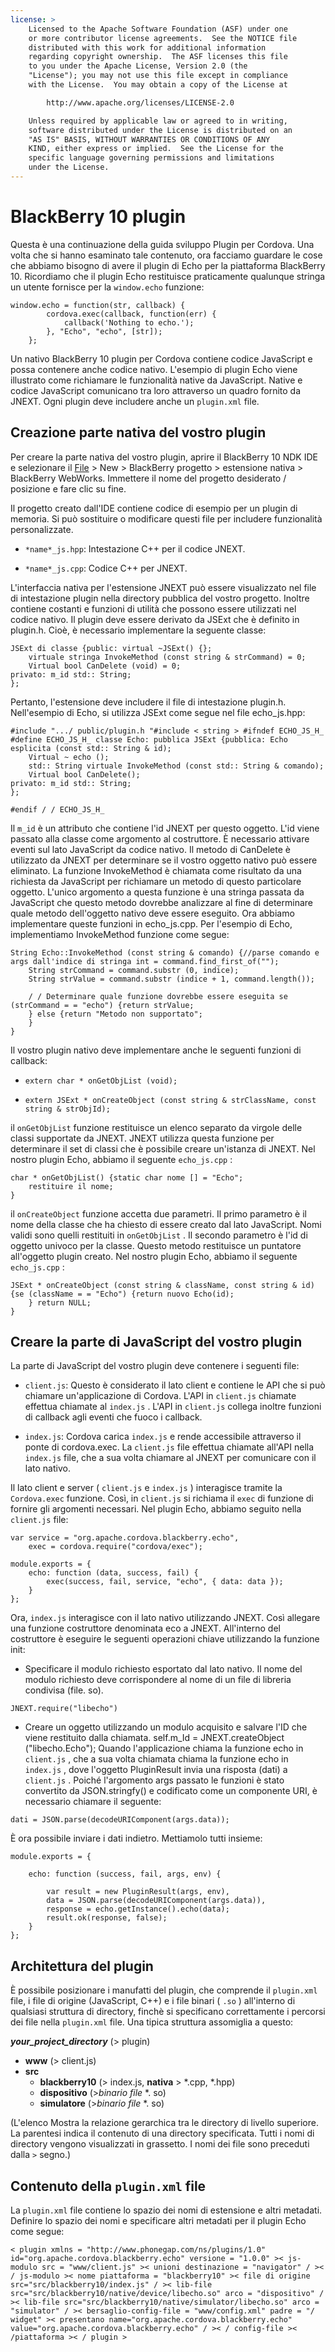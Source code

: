 ```yaml
---
license: >
    Licensed to the Apache Software Foundation (ASF) under one
    or more contributor license agreements.  See the NOTICE file
    distributed with this work for additional information
    regarding copyright ownership.  The ASF licenses this file
    to you under the Apache License, Version 2.0 (the
    "License"); you may not use this file except in compliance
    with the License.  You may obtain a copy of the License at

        http://www.apache.org/licenses/LICENSE-2.0

    Unless required by applicable law or agreed to in writing,
    software distributed under the License is distributed on an
    "AS IS" BASIS, WITHOUT WARRANTIES OR CONDITIONS OF ANY
    KIND, either express or implied.  See the License for the
    specific language governing permissions and limitations
    under the License.
---
```


# BlackBerry 10 plugin

Questa è una continuazione della guida sviluppo Plugin per Cordova. Una volta che si hanno esaminato tale contenuto, ora facciamo guardare le cose che abbiamo bisogno di avere il plugin di Echo per la piattaforma BlackBerry 10. Ricordiamo che il plugin Echo restituisce praticamente qualunque stringa un utente fornisce per la `window.echo` funzione:

    window.echo = function(str, callback) {
            cordova.exec(callback, function(err) {
                callback('Nothing to echo.');
            }, "Echo", "echo", [str]);
        };
    

Un nativo BlackBerry 10 plugin per Cordova contiene codice JavaScript e possa contenere anche codice nativo. L'esempio di plugin Echo viene illustrato come richiamare le funzionalità native da JavaScript. Native e codice JavaScript comunicano tra loro attraverso un quadro fornito da JNEXT. Ogni plugin deve includere anche un `plugin.xml` file.

## Creazione parte nativa del vostro plugin

Per creare la parte nativa del vostro plugin, aprire il BlackBerry 10 NDK IDE e selezionare il <a href="../../../cordova/file/fileobj/fileobj.html">File</a> > New > BlackBerry progetto > estensione nativa > BlackBerry WebWorks. Immettere il nome del progetto desiderato / posizione e fare clic su fine.

Il progetto creato dall'IDE contiene codice di esempio per un plugin di memoria. Si può sostituire o modificare questi file per includere funzionalità personalizzate.

*   `*name*_js.hpp`: Intestazione C++ per il codice JNEXT.

*   `*name*_js.cpp`: Codice C++ per JNEXT.

L'interfaccia nativa per l'estensione JNEXT può essere visualizzato nel file di intestazione plugin nella directory pubblica del vostro progetto. Inoltre contiene costanti e funzioni di utilità che possono essere utilizzati nel codice nativo. Il plugin deve essere derivato da JSExt che è definito in plugin.h. Cioè, è necessario implementare la seguente classe:

    JSExt di classe {public: virtual ~JSExt() {};
        virtuale stringa InvokeMethod (const string & strCommand) = 0;
        Virtual bool CanDelete (void) = 0;
    privato: m_id std:: String;
    };
    

Pertanto, l'estensione deve includere il file di intestazione plugin.h. Nell'esempio di Echo, si utilizza JSExt come segue nel file echo_js.hpp:

    #include ".../ public/plugin.h "#include < string > #ifndef ECHO_JS_H_ #define ECHO_JS_H_ classe Echo: pubblica JSExt {pubblica: Echo esplicita (const std:: String & id);
        Virtual ~ echo ();
        std:: String virtuale InvokeMethod (const std:: String & comando);
        Virtual bool CanDelete();
    privato: m_id std:: String;
    };
    
    #endif / / ECHO_JS_H_
    

Il `m_id` è un attributo che contiene l'id JNEXT per questo oggetto. L'id viene passato alla classe come argomento al costruttore. È necessario attivare eventi sul lato JavaScript da codice nativo. Il metodo di CanDelete è utilizzato da JNEXT per determinare se il vostro oggetto nativo può essere eliminato. La funzione InvokeMethod è chiamata come risultato da una richiesta da JavaScript per richiamare un metodo di questo particolare oggetto. L'unico argomento a questa funzione è una stringa passata da JavaScript che questo metodo dovrebbe analizzare al fine di determinare quale metodo dell'oggetto nativo deve essere eseguito. Ora abbiamo implementare queste funzioni in echo_js.cpp. Per l'esempio di Echo, implementiamo InvokeMethod funzione come segue:

    String Echo::InvokeMethod (const string & comando) {//parse comando e args dall'indice di stringa int = command.find_first_of("");
        String strCommand = command.substr (0, indice);
        String strValue = command.substr (indice + 1, command.length());
    
        / / Determinare quale funzione dovrebbe essere eseguita se (strCommand = = "echo") {return strValue;
        } else {return "Metodo non supportato";
        }
    }
    

Il vostro plugin nativo deve implementare anche le seguenti funzioni di callback:

*   `extern char * onGetObjList (void);`

*   `extern JSExt * onCreateObject (const string & strClassName, const string & strObjId);`

il `onGetObjList` funzione restituisce un elenco separato da virgole delle classi supportate da JNEXT. JNEXT utilizza questa funzione per determinare il set di classi che è possibile creare un'istanza di JNEXT. Nel nostro plugin Echo, abbiamo il seguente `echo_js.cpp` :

    char * onGetObjList() {static char nome [] = "Echo";
        restituire il nome;
    }
    

il `onCreateObject` funzione accetta due parametri. Il primo parametro è il nome della classe che ha chiesto di essere creato dal lato JavaScript. Nomi validi sono quelli restituiti in `onGetObjList` . Il secondo parametro è l'id di oggetto univoco per la classe. Questo metodo restituisce un puntatore all'oggetto plugin creato. Nel nostro plugin Echo, abbiamo il seguente `echo_js.cpp` :

    JSExt * onCreateObject (const string & className, const string & id) {se (className = = "Echo") {return nuovo Echo(id);
        } return NULL;
    }
    

## Creare la parte di JavaScript del vostro plugin

La parte di JavaScript del vostro plugin deve contenere i seguenti file:

*   `client.js`: Questo è considerato il lato client e contiene le API che si può chiamare un'applicazione di Cordova. L'API in `client.js` chiamate effettua chiamate al `index.js` . L'API in `client.js` collega inoltre funzioni di callback agli eventi che fuoco i callback.

*   `index.js`: Cordova carica `index.js` e rende accessibile attraverso il ponte di cordova.exec. La `client.js` file effettua chiamate all'API nella `index.js` file, che a sua volta chiamare al JNEXT per comunicare con il lato nativo.

Il lato client e server ( `client.js` e `index.js` ) interagisce tramite la `Cordova.exec` funzione. Così, in `client.js` si richiama il `exec` di funzione di fornire gli argomenti necessari. Nel plugin Echo, abbiamo seguito nella `client.js` file:

    var service = "org.apache.cordova.blackberry.echo",
        exec = cordova.require("cordova/exec");
    
    module.exports = {
        echo: function (data, success, fail) {
            exec(success, fail, service, "echo", { data: data });
        }
    };
    

Ora, `index.js` interagisce con il lato nativo utilizzando JNEXT. Così allegare una funzione costruttore denominata eco a JNEXT. All'interno del costruttore è eseguire le seguenti operazioni chiave utilizzando la funzione init:

*   Specificare il modulo richiesto esportato dal lato nativo. Il nome del modulo richiesto deve corrispondere al nome di un file di libreria condivisa (file. so).

`JNEXT.require("libecho")`

*   Creare un oggetto utilizzando un modulo acquisito e salvare l'ID che viene restituito dalla chiamata. self.m_Id = JNEXT.createObject ("libecho.Echo"); Quando l'applicazione chiama la funzione echo in `client.js` , che a sua volta chiamata chiama la funzione echo in `index.js` , dove l'oggetto PluginResult invia una risposta (dati) a `client.js` . Poiché l'argomento args passato le funzioni è stato convertito da JSON.stringfy() e codificato come un componente URI, è necessario chiamare il seguente:

`dati = JSON.parse(decodeURIComponent(args.data));`

È ora possibile inviare i dati indietro. Mettiamolo tutti insieme:

    module.exports = {
    
        echo: function (success, fail, args, env) {
    
            var result = new PluginResult(args, env),
            data = JSON.parse(decodeURIComponent(args.data)),
            response = echo.getInstance().echo(data);
            result.ok(response, false);
        }
    };
    

## Architettura del plugin

È possibile posizionare i manufatti del plugin, che comprende il `plugin.xml` file, i file di origine (JavaScript, C++) e i file binari ( `.so` ) all'interno di qualsiasi struttura di directory, finchè si specificano correttamente i percorsi dei file nella `plugin.xml` file. Una tipica struttura assomiglia a questo:

***your\_project\_directory*** (> plugin)

*   **www** (> client.js)
*   **src** 
    *   **blackberry10** (> index.js, **nativa** > *.cpp, *.hpp)
    *   **dispositivo** (>*binario file* *. so)
    *   **simulatore** (>*binario file* *. so)

(L'elenco Mostra la relazione gerarchica tra le directory di livello superiore. La parentesi indica il contenuto di una directory specificata. Tutti i nomi di directory vengono visualizzati in grassetto. I nomi dei file sono preceduti dalla `>` segno.)

## Contenuto della `plugin.xml` file

La `plugin.xml` file contiene lo spazio dei nomi di estensione e altri metadati. Definire lo spazio dei nomi e specificare altri metadati per il plugin Echo come segue:

    < plugin xmlns = "http://www.phonegap.com/ns/plugins/1.0" id="org.apache.cordova.blackberry.echo" versione = "1.0.0" >< js-modulo src = "www/client.js" >< unioni destinazione = "navigator" / >< / js-modulo >< nome piattaforma = "blackberry10" >< file di origine src="src/blackberry10/index.js" / >< lib-file src="src/blackberry10/native/device/libecho.so" arco = "dispositivo" / >< lib-file src="src/blackberry10/native/simulator/libecho.so" arco = "simulator" / >< bersaglio-config-file = "www/config.xml" padre = "/ widget" >< presentano name="org.apache.cordova.blackberry.echo" value="org.apache.cordova.blackberry.echo" / >< / config-file >< /piattaforma >< / plugin >